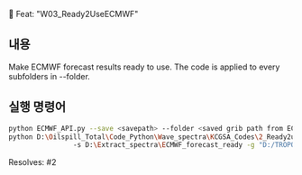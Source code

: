 :tada: Feat: "W03_Ready2UseECMWF"

## 내용
Make ECMWF forecast results ready to use. The code is applied to every subfolders in --folder.

## 실행 명령어
```sh
python ECMWF_API.py --save <savepath> --folder <saved grib path from ECMWF_API.py> --geojson <geojson file with abs path> --maxhour <maximum forecast hour>
python D:\Oilspill_Total\Code_Python\Wave_spectra\KCGSA_Codes\2_Ready2use_ECMWF.py 
                -s D:\Extract_spectra\ECMWF_forecast_ready -g "D:/TROPOMI/API/map.geojson" -f   # 예시D:\Extract_spectra\ECMWF_forecast -m 48
```


Resolves: #2
